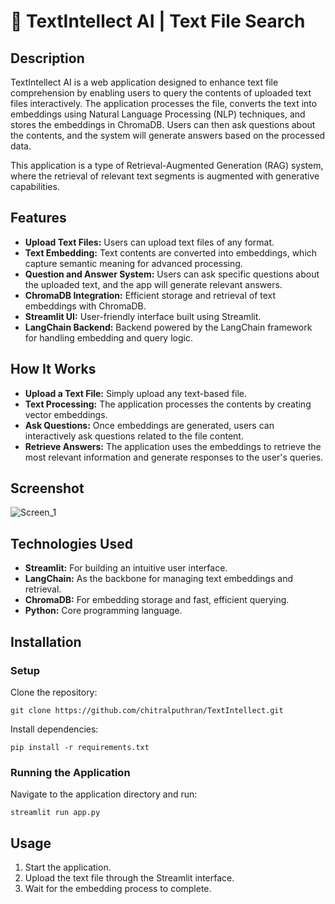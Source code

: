 # 🔎 TextIntellect AI | Text File Search

## Description
TextIntellect AI is a web application designed to enhance text file comprehension by enabling users to query the contents of uploaded text files interactively. The application processes the file, converts the text into embeddings using Natural Language Processing (NLP) techniques, and stores the embeddings in ChromaDB. Users can then ask questions about the contents, and the system will generate answers based on the processed data.

This application is a type of Retrieval-Augmented Generation (RAG) system, where the retrieval of relevant text segments is augmented with generative capabilities.

## Features
- **Upload Text Files:** Users can upload text files of any format.
- **Text Embedding:** Text contents are converted into embeddings, which capture semantic meaning for advanced processing.
- **Question and Answer System:** Users can ask specific questions about the uploaded text, and the app will generate relevant answers.
- **ChromaDB Integration:** Efficient storage and retrieval of text embeddings with ChromaDB.
- **Streamlit UI:** User-friendly interface built using Streamlit.
- **LangChain Backend:** Backend powered by the LangChain framework for handling embedding and query logic.

## How It Works
- **Upload a Text File:** Simply upload any text-based file.
- **Text Processing:** The application processes the contents by creating vector embeddings.
- **Ask Questions:** Once embeddings are generated, users can interactively ask questions related to the file content.
- **Retrieve Answers:** The application uses the embeddings to retrieve the most relevant information and generate responses to the user's queries.  

## Screenshot 
![Screen_1](https://github.com/chitralputhran/TextIntellect/assets/31520972/70b4fd84-2183-48f7-a43a-bca9de8db987)

## Technologies Used
- **Streamlit:** For building an intuitive user interface.
- **LangChain:** As the backbone for managing text embeddings and retrieval.
- **ChromaDB:** For embedding storage and fast, efficient querying.
- **Python:** Core programming language.

## Installation

### Setup
Clone the repository:
```
git clone https://github.com/chitralputhran/TextIntellect.git
```

Install dependencies:
```
pip install -r requirements.txt
```

### Running the Application
Navigate to the application directory and run:
```
streamlit run app.py
```

## Usage
1. Start the application.
2. Upload the text file through the Streamlit interface.
3. Wait for the embedding process to complete.

